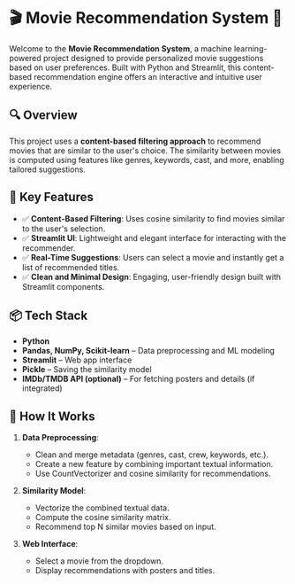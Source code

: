 # 🎬 Movie Recommendation System 🚀

Welcome to the **Movie Recommendation System**, a machine learning-powered project designed to provide personalized movie suggestions based on user preferences. Built with Python and Streamlit, this content-based recommendation engine offers an interactive and intuitive user experience.

## 🔍 Overview

This project uses a **content-based filtering approach** to recommend movies that are similar to the user's choice. The similarity between movies is computed using features like genres, keywords, cast, and more, enabling tailored suggestions.

## 🧠 Key Features

- ✅ **Content-Based Filtering**: Uses cosine similarity to find movies similar to the user's selection.
- ✅ **Streamlit UI**: Lightweight and elegant interface for interacting with the recommender.
- ✅ **Real-Time Suggestions**: Users can select a movie and instantly get a list of recommended titles.
- ✅ **Clean and Minimal Design**: Engaging, user-friendly design built with Streamlit components.

## 📦 Tech Stack

- **Python**
- **Pandas, NumPy, Scikit-learn** – Data preprocessing and ML modeling
- **Streamlit** – Web app interface
- **Pickle** – Saving the similarity model
- **IMDb/TMDB API (optional)** – For fetching posters and details (if integrated)

## 🚀 How It Works

1. **Data Preprocessing**:
   - Clean and merge metadata (genres, cast, crew, keywords, etc.).
   - Create a new feature by combining important textual information.
   - Use CountVectorizer and cosine similarity for recommendations.

2. **Similarity Model**:
   - Vectorize the combined textual data.
   - Compute the cosine similarity matrix.
   - Recommend top N similar movies based on input.

3. **Web Interface**:
   - Select a movie from the dropdown.
   - Display recommendations with posters and titles.

